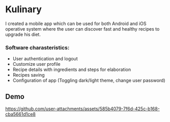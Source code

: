 # Kulinary

I created a mobile app which can be used for both Android and iOS operative system where the user can discover fast and healthy recipes to upgrade his diet.

### Software charasteristics:
- User authentication and logout
- Customize user profile
- Recipe details with ingredients and steps for elaboration
- Recipes saving
- Configuration of app (Toggling dark/light theme, change user password)

## Demo
https://github.com/user-attachments/assets/585b4079-7f6d-425c-b168-cba5661d1ce8

